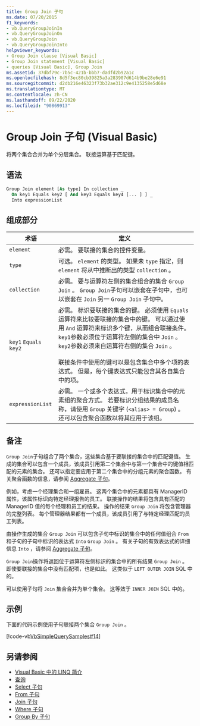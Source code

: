 ```yaml
---
title: Group Join 子句
ms.date: 07/20/2015
f1_keywords:
- vb.QueryGroupJoinIn
- vb.QueryGroupJoinOn
- vb.QueryGroupJoin
- vb.QueryGroupJoinInto
helpviewer_keywords:
- Group Join clause [Visual Basic]
- Group Join statement [Visual Basic]
- queries [Visual Basic], Group Join
ms.assetid: 37dbf79c-7b5c-421b-bbb7-dadfd2b92a1c
ms.openlocfilehash: 8d5f3ec80cb39825a3a283907d614b9be28e6e91
ms.sourcegitcommit: d2db216e46323f73b32ae312c9e4135258e5d68e
ms.translationtype: MT
ms.contentlocale: zh-CN
ms.lasthandoff: 09/22/2020
ms.locfileid: "90869913"
---
```

# <a name="group-join-clause-visual-basic"></a>Group Join 子句 (Visual Basic)

将两个集合合并为单个分层集合。 联接运算基于匹配键。  
  
## <a name="syntax"></a>语法  
  
```vb  
Group Join element [As type] In collection _  
  On key1 Equals key2 [ And key3 Equals key4 [... ] ] _  
  Into expressionList  
```  
  
## <a name="parts"></a>组成部分  
  
|术语|定义|  
|---|---|  
|`element`|必需。 要联接的集合的控件变量。|  
|`type`|可选。 `element` 的类型。 如果未 `type` 指定，则 `element` 将从中推断出的类型 `collection` 。|  
|`collection`|必需。 要与运算符左侧的集合组合的集合 `Group Join` 。 `Group Join`子句可以嵌套在子句中，也可以嵌套在 `Join` 另一 `Group Join` 子句中。|  
|`key1` `Equals` `key2`|必需。 标识要联接的集合的键。 必须使用 `Equals` 运算符来比较要联接的集合中的键。 可以通过使用 `And` 运算符来标识多个键，从而组合联接条件。 `key1`参数必须位于运算符左侧的集合中 `Join` 。 `key2`参数必须来自运算符右侧的集合 `Join` 。<br /><br /> 联接条件中使用的键可以是包含集合中多个项的表达式。 但是，每个键表达式只能包含其各自集合中的项。|  
|`expressionList`|必需。 一个或多个表达式，用于标识集合中的元素组的聚合方式。 若要标识分组结果的成员名称，请使用 `Group` 关键字 (`<alias> = Group`) 。 还可以包含聚合函数以将其应用于该组。|  
  
## <a name="remarks"></a>备注  

 `Group Join`子句组合了两个集合，这些集合基于要联接的集合中的匹配键值。 生成的集合可以包含一个成员，该成员引用第二个集合中与第一个集合中的键值相匹配的元素的集合。 还可以指定要应用于第二个集合中的分组元素的聚合函数。 有关聚合函数的信息，请参阅 [Aggregate 子句](aggregate-clause.md)。  
  
 例如，考虑一个经理集合和一组雇员。 这两个集合中的元素都具有 ManagerID 属性，该属性标识向特定经理报告的员工。 联接操作的结果将包含具有匹配的 ManagerID 值的每个经理和员工的结果。 操作的结果 `Group Join` 将包含管理器的完整列表。 每个管理器结果都有一个成员，该成员引用了与特定经理匹配的员工列表。  
  
 由操作生成的集合 `Group Join` 可以包含子句中标识的集合中的任何值组合 `From` 和子句的子句中标识的表达式 `Into` `Group Join` 。 有关子句的有效表达式的详细信息 `Into` ，请参阅 [Aggregate 子句](aggregate-clause.md)。  
  
 `Group Join`操作将返回位于运算符左侧标识的集合中的所有结果 `Group Join` 。 即使要联接的集合中没有匹配项，也是如此。 这类似于 `LEFT OUTER JOIN` SQL 中的。  
  
 可以使用子句将 `Join` 集合合并为单个集合。 这等效于 `INNER JOIN` SQL 中的。  
  
## <a name="example"></a>示例  

 下面的代码示例使用子句联接两个集合 `Group Join` 。  
  
 [!code-vb[VbSimpleQuerySamples#14](~/samples/snippets/visualbasic/VS_Snippets_VBCSharp/VbSimpleQuerySamples/VB/QuerySamples1.vb#14)]  
  
## <a name="see-also"></a>另请参阅

- [Visual Basic 中的 LINQ 简介](../../programming-guide/language-features/linq/introduction-to-linq.md)
- [查询](index.md)
- [Select 子句](select-clause.md)
- [From 子句](from-clause.md)
- [Join 子句](join-clause.md)
- [Where 子句](where-clause.md)
- [Group By 子句](group-by-clause.md)
